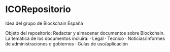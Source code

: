 # ICORepositorio
Idea del grupo de Blockchain España

Objeto del repositorio:
  Redactar y almacenar documentos sobre Blockchain. La temática de los documentos incluirá:
  · Legal
  · Tecnico
  · Noticias/Informes de administraciones o gobiernos
  · Guías de uso/aplicación
